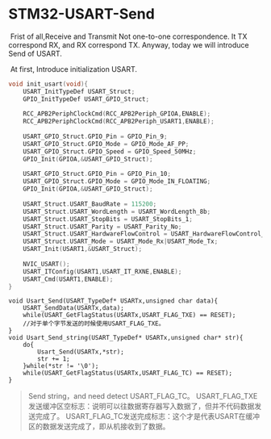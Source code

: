 # STM32-USART-Send

​	Frist of all,Receive and Transmit Not one-to-one correspondence. It TX correspond RX, and RX correspond TX. Anyway, today we will introduce Send of USART.

​	At first, Introduce initialization USART.

```C
void init_usart(void){
	USART_InitTypeDef USART_Struct;
	GPIO_InitTypeDef USART_GPIO_Struct;
	
	RCC_APB2PeriphClockCmd(RCC_APB2Periph_GPIOA,ENABLE);
	RCC_APB2PeriphClockCmd(RCC_APB2Periph_USART1,ENABLE);
	
	USART_GPIO_Struct.GPIO_Pin = GPIO_Pin_9;
	USART_GPIO_Struct.GPIO_Mode = GPIO_Mode_AF_PP;
	USART_GPIO_Struct.GPIO_Speed = GPIO_Speed_50MHz;
	GPIO_Init(GPIOA,&USART_GPIO_Struct);
	
	USART_GPIO_Struct.GPIO_Pin = GPIO_Pin_10;
	USART_GPIO_Struct.GPIO_Mode = GPIO_Mode_IN_FLOATING;
	GPIO_Init(GPIOA,&USART_GPIO_Struct);
	
	USART_Struct.USART_BaudRate = 115200;
	USART_Struct.USART_WordLength = USART_WordLength_8b;
	USART_Struct.USART_StopBits = USART_StopBits_1;
	USART_Struct.USART_Parity = USART_Parity_No;
	USART_Struct.USART_HardwareFlowControl = USART_HardwareFlowControl_None;
	USART_Struct.USART_Mode = USART_Mode_Rx|USART_Mode_Tx;
	USART_Init(USART1,&USART_Struct);
	
	NVIC_USART();
	USART_ITConfig(USART1,USART_IT_RXNE,ENABLE);
	USART_Cmd(USART1,ENABLE);
}
```

```
void Usart_Send(USART_TypeDef* USARTx,unsigned char data){
	USART_SendData(USARTx,data);
	while(USART_GetFlagStatus(USARTx,USART_FLAG_TXE) == RESET);
	//对于单个字节发送的时候使用USART_FLAG_TXE。
}
void Usart_Send_string(USART_TypeDef* USARTx,unsigned char* str){
	do{
		Usart_Send(USARTx,*str);
		str += 1;
	}while(*str != '\0');
	while(USART_GetFlagStatus(USARTx,USART_FLAG_TC) == RESET);
}
```

> Send string，and need detect USART_FLAG_TC。
> USART_FLAG_TXE 发送缓冲区空标志：说明可以往数据寄存器写入数据了，但并不代码数据发送完成了。
> USART_FLAG_TC发送完成标志：这个才是代表USART在缓冲区的数据发送完成了，即从机接收到了数据。

